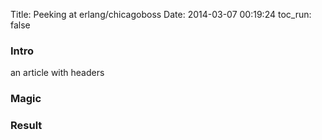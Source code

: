 Title: Peeking at erlang/chicagoboss
Date: 2014-03-07 00:19:24
toc_run: false

### Intro

an article with headers

### Magic

### Result
